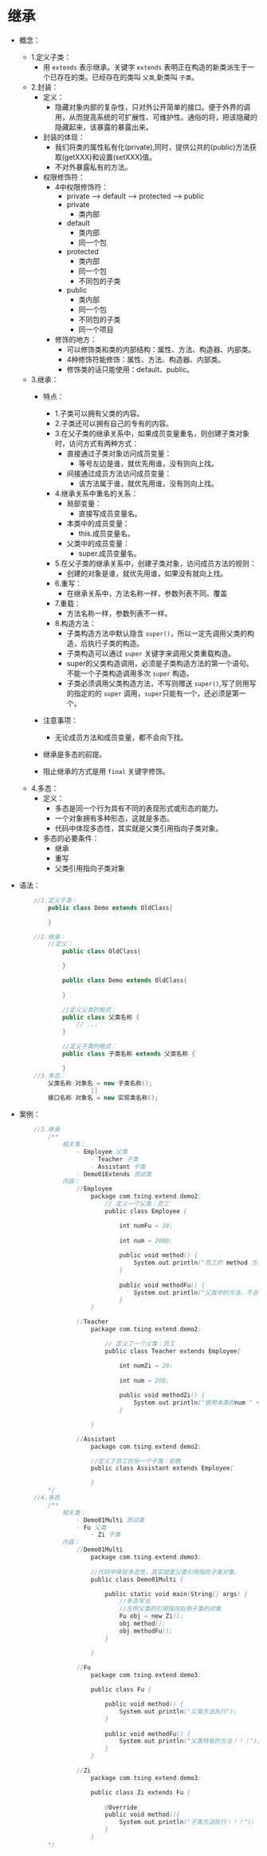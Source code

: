 # 继承
- 概念：
    - 1.定义子类：
        - 用 `extends` 表示继承。关键字 `extends` 表明正在构造的新类派生于一个已存在的类。已经存在的类叫 `父类`,新类叫 `子类`。
    - 2.封装：
        - 定义：
            - 隐藏对象内部的复杂性，只对外公开简单的接口。便于外界的调用，从而提高系统的可扩展性、可维护性。通俗的将，把该隐藏的隐藏起来，该暴露的暴露出来。
        - 封装的体现：
            - 我们将类的属性私有化(private),同时，提供公共的(public)方法获取(getXXX)和设置(setXXX)值。
            - 不对外暴露私有的方法。
        - 权限修饰符：
            - 4中权限修饰符：
                - private --> default --> protected --> public
                - private
                    - 类内部
                - default
                    - 类内部
                    - 同一个包
                - protected
                    - 类内部
                    - 同一个包
                    - 不同包的子类
                - public
                    - 类内部
                    - 同一个包
                    - 不同包的子类
                    - 同一个项目
            - 修饰的地方：
                - 可以修饰类和类的内部结构：属性、方法、构造器、内部类。
                - 4种修饰符能修饰：属性、方法、构造器、内部类。
                - 修饰类的话只能使用：default、public。
    - 3.继承：
        - 特点：
            - 1.子类可以拥有父类的内容。
            - 2.子类还可以拥有自己的专有的内容。
            - 3.在父子类的继承关系中，如果成员变量重名，则创建子类对象时，访问方式有两种方式：
                - 直接通过子类对象访问成员变量：
                    - 等号左边是谁，就优先用谁，没有则向上找。
                - 间接通过成员方法访问成员变量：
                    - 该方法属于谁，就优先用谁，没有则向上找。
            - 4.继承关系中重名的关系：
                - 局部变量：
                    - 直接写成员变量名。
                - 本类中的成员变量：
                    - this.成员变量名。
                - 父类中的成员变量：
                    - super.成员变量名。
            - 5.在父子类的继承关系中，创建子类对象，访问成员方法的规则：
                - 创建的对象是谁，就优先用谁，如果没有就向上找。
            - 6.重写：
                - 在继承关系中，方法名称一样，参数列表不同。覆盖
            - 7.重载：
                - 方法名称一样，参数列表不一样。
            - 8.构造方法：
                - 子类构造方法中默认隐含 `super()`，所以一定先调用父类的构造，后执行子类的构造。
                - 子类构造可以通过 `super` 关键字来调用父类重载构造。
                - super的父类构造调用，必须是子类构造方法的第一个语句。不能一个子类构造调用多次  `super` 构造。
                - 子类必须调用父类构造方法，不写则赠送 `super()`,写了则用写的指定的的 `super` 调用，`super`只能有一个，还必须是第一个。
            
        - 注意事项：
            - 无论成员方法和成员变量，都不会向下找。
        - 继承是多态的前提。
        - 阻止继承的方式是用 `final` 关键字修饰。
    - 4.多态：
        - 定义：
            - 多态是同一个行为具有不同的表现形式或形态的能力。
            - 一个对象拥有多种形态，这就是多态。
            - 代码中体现多态性，其实就是父类引用指向子类对象。 
        - 多态的必要条件：
            - 继承
            - 重写
            - 父类引用指向子类对象

- 语法：
    ```java
        //1.定义子类：
            public class Demo extends OldClass{
    
            }

        //2.继承：
            //定义：
                public class OldClass{

                }

                public class Demo extends OldClass{
            
                }

                //定义父类的格式：
                public class 父类名称 {
                    // ...
                }

                //定义子类的格式：
                public class 子类名称 extends 父类名称 {

                }
        //3.多态：
            父类名称 对象名 = new 子类名称();
                        ||
            接口名称 对象名 = new 实现类名称();
    ```

- 案例：
    ```java
        //3.继承
            /**
                相关类：
                    - Employee 父类
                        - Teacher 子类
                        - Assistant 子类
                    - Demo01Extends 测试类
                内容：
                    //Employee
                        package com.tsing.extend.demo2;
                            // 定义一个父类：员工
                            public class Employee {

                                int numFu = 10;
                                
                                int num = 2000;
                                
                                public void method() {
                                    System.out.println("员工的 method 方法执行了！");
                                }
                                
                                public void methodFu() {
                                    System.out.println("父类中的方法，不会向下找子类的" + num);
                                }
                        }

                    //Teacher
                        package com.tsing.extend.demo2;

                            // 定义了一个父类：员工
                            public class Teacher extends Employee{

                                int numZi = 20;
                                
                                int num = 200;
                                
                                public void methodZi() {
                                    System.out.println("使用本类的num " + num);
                                }

                        }

                    //Assistant
                        package com.tsing.extend.demo2;

                        //定义了员工的另一个子类：助教
                        public class Assistant extends Employee{

                        }
            */
        //4.多态
            /**
                相关类：
                    - Demo01Multi 测试类
                    - Fu 父类
                        - Zi 子类
                内容：
                    //Demo01Multi
                        package com.tsing.extend.demo3;
                        
                        //代码中体现多态性，其实就是父类引用指向子类对象。 
                        public class Demo01Multi {

                            public static void main(String[] args) {
                                //多态写法
                                //左侧父类的引用指向右侧子类的对象
                                Fu obj = new Zi();
                                obj.method();
                                obj.methodFu();
                            }

                        }
                    
                    //Fu
                        package com.tsing.extend.demo3;

                        public class Fu {

                            public void method() {
                                System.out.println("父类方法执行");
                            }
                            
                            public void methodFu() {
                                System.out.println("父类特有的方法！！！");
                            }
                        }

                    //Zi
                        package com.tsing.extend.demo3;

                        public class Zi extends Fu {
                            
                            @Override
                            public void method(){
                                System.out.println("子类方法执行！！！");
                            }
                        }
            */
    ```

